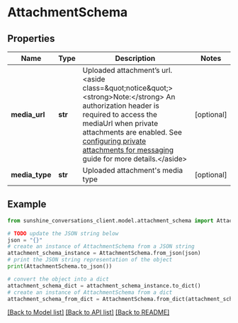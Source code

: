 # AttachmentSchema


## Properties

Name | Type | Description | Notes
------------ | ------------- | ------------- | -------------
**media_url** | **str** | Uploaded attachment’s url.  &lt;aside class&#x3D;\&quot;notice\&quot;&gt;&lt;strong&gt;Note:&lt;/strong&gt; An authorization header is required to access the mediaUrl when private attachments are enabled. See [configuring private attachments for messaging](https://developer.zendesk.com/documentation/zendesk-web-widget-sdks/messaging_private_attachments/) guide for more details.&lt;/aside&gt;  | [optional] 
**media_type** | **str** | Uploaded attachment&#39;s media type | [optional] 

## Example

```python
from sunshine_conversations_client.model.attachment_schema import AttachmentSchema

# TODO update the JSON string below
json = "{}"
# create an instance of AttachmentSchema from a JSON string
attachment_schema_instance = AttachmentSchema.from_json(json)
# print the JSON string representation of the object
print(AttachmentSchema.to_json())

# convert the object into a dict
attachment_schema_dict = attachment_schema_instance.to_dict()
# create an instance of AttachmentSchema from a dict
attachment_schema_from_dict = AttachmentSchema.from_dict(attachment_schema_dict)
```
[[Back to Model list]](../README.md#documentation-for-models) [[Back to API list]](../README.md#documentation-for-api-endpoints) [[Back to README]](../README.md)


